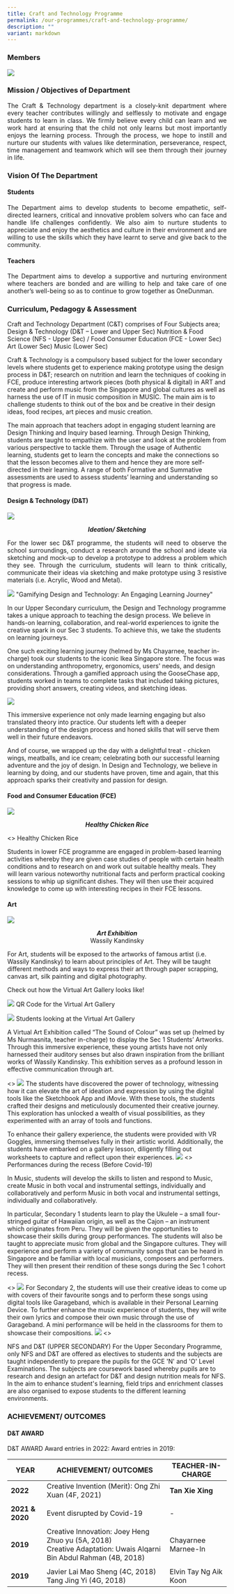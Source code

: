 ```yaml
---
title: Craft and Technology Programme
permalink: /our-programmes/craft-and-technology-programme/
description: ""
variant: markdown
---
```

### Members
![](/images/Department%20Photos/Craft%20&amp;%20Tech/insert_Pic1__1_.jpeg)
### Mission / Objectives of Department
  <p style="text-align: justify;">The Craft &amp; Technology department is a closely-knit department where every teacher contributes willingly and selflessly to motivate and engage students to learn in class. We firmly believe every child can learn and we work hard at ensuring that the child not only learns but most importantly enjoys the learning process. Through the process, we hope to instill and nurture our students with values like determination, perseverance, respect, time management and teamwork which will see them through their journey in life.</p>

### Vision Of The Department

#### Students
<p style="text-align: justify;">The Department aims to develop students to become empathetic, self-directed learners, critical and innovative problem solvers who can face and handle life challenges confidently. We also aim to nurture students to appreciate and enjoy the aesthetics and culture in their environment and are willing to use the skills which they have learnt to serve and give back to the community. 
</p>

#### Teachers
<p style="text-align: justify;">The Department aims to develop a supportive and nurturing environment where teachers are bonded and are willing to help and take care of one another’s well-being so as to continue to grow together as OneDunman.
</p>

### Curriculum, Pedagogy &amp; Assessment

Craft and Technology Department (C&amp;T) comprises of Four Subjects area; 
Design &amp; Technology (D&amp;T – Lower and Upper Sec) 
Nutrition &amp; Food Science (NFS - Upper Sec) / Food Consumer Education (FCE - Lower Sec)
Art (Lower Sec) 
Music (Lower Sec)

Craft &amp; Technology is a compulsory based subject for the lower secondary levels where students get to experience making prototype using the design process in D&amp;T; research on nutrition and learn the techniques of cooking in FCE, produce interesting artwork pieces (both physical &amp; digital) in ART and create and perform music from the Singapore and global cultures as well as harness the use of IT in music composition in MUSIC. The main aim is to challenge students to think out of the box and be creative in their design ideas, food recipes, art pieces and music creation. 

The main approach that teachers adopt in engaging student learning are Design Thinking and Inquiry based learning. Through Design Thinking, students are taught to empathize with the user and look at the problem from various perspective to tackle them. Through the usage of Authentic learning, students get to learn the concepts and make the connections so that the lesson becomes alive to them and hence they are more self-directed in their learning. A range of both Formative and Summative assessments are used to assess students’ learning and understanding so that progress is made. 
<p></p>

#### Design &amp; Technology (D&amp;T)
![](/images/Department%20Photos/Craft%20&amp;%20Tech/Insert_Pic2__1_.jpeg)
<p style="text-align: center;"><b><i>Ideation/ Sketching</i></b></p>

<p style="text-align: justify;">For the lower sec D&amp;T programme, the students will need to observe the school surroundings, conduct a research around the school and ideate via sketching and mock-up to develop a prototype to address a problem which they see. Through the curriculum, students will learn to think critically, communicate their ideas via sketching and make prototype using 3 resistive materials (i.e. Acrylic, Wood and Metal). 
 
![](/images/Department%20Photos/Craft%20&amp;%20Tech/insert_Pic3__1_.jpeg)
"Gamifying Design and Technology: An Engaging Learning Journey"

In our Upper Secondary curriculum, the Design and Technology programme takes a unique approach to teaching the design process. We believe in hands-on learning, collaboration, and real-world experiences to ignite the creative spark in our Sec 3 students. To achieve this, we take the students on learning journeys.

One such exciting learning journey (helmed by Ms Chayarnee, teacher in-charge) took our students to the iconic Ikea Singapore store. The focus was on understanding anthropometry, ergonomics, users' needs, and design considerations. Through a gamified approach using the GooseChase app, students worked in teams to complete tasks that included taking pictures, providing short answers, creating videos, and sketching ideas.
	
![](/images/Department%20Photos/Craft%20&amp;%20Tech/insert_Pic4__1_.jpeg)

This immersive experience not only made learning engaging but also translated theory into practice. Our students left with a deeper understanding of the design process and honed skills that will serve them well in their future endeavors.

And of course, we wrapped up the day with a delightful treat - chicken wings, meatballs, and ice cream; celebrating both our successful learning adventure and the joy of design. In Design and Technology, we believe in learning by doing, and our students have proven, time and again, that this approach sparks their creativity and passion for design.

#### Food and Consumer Education (FCE)
![](/images/Department%20Photos/Craft%20&amp;%20Tech/Insert%20pic_file3.jpeg)
</p><p style="text-align: center;"><b><i>Healthy Chicken Rice</i></b></p>

<p style="text-align: justify;">&lt;&gt;
Healthy Chicken Rice

Students in lower FCE programme are engaged in problem-based learning activities whereby they are given case studies of people with certain health conditions and to research on and work out suitable healthy meals. They will learn various noteworthy nutritional facts and perform practical cooking 
sessions to whip up significant dishes. They will then use their acquired knowledge to come up with interesting recipes in their FCE lessons. </p>

#### Art
 ![](/images/Department%20Photos/Craft%20&amp;%20Tech/insert_Pic6__1_.JPG)
<p style="text-align: center;"><b><i>Art Exhibition</i></b><br>Wassily Kandinsky</p>

For Art, students will be exposed to the artworks of famous artist (i.e. Wassily Kandinsky) to learn about principles of Art. They will be taught different methods and ways to express their art through paper scrapping, canvas art, silk painting and digital photography.


Check out how the Virtual Art Gallery looks like!

![](/images/Department%20Photos/Craft%20&amp;%20Tech/insert_QRcode__1_.png)
QR Code for the Virtual Art Gallery

![](/images/Department%20Photos/Craft%20&amp;%20Tech/insert_Pic7__1_.jpeg)
Students looking at the Virtual Art Gallery

A Virtual Art Exhibition called “The Sound of Colour” was set up (helmed by Ms Nurmasnita, teacher in-charge) to display the Sec 1 Students’ Artworks. Through this immersive experience, these young artists have not only harnessed their auditory senses but also drawn inspiration from the brilliant works of Wassily Kandinsky. This exhibition serves as a profound lesson in effective communication through art.

&lt;&gt;
![](/images/Department%20Photos/Craft%20&amp;%20Tech/insert_Pic8__1_.jpeg)
The students have discovered the power of technology, witnessing how it can elevate the art of ideation and expression by using the digital tools like the Sketchbook App and iMovie. With these tools, the students crafted their designs and meticulously documented their creative journey. This exploration has unlocked a wealth of visual possibilities, as they experimented with an array of tools and functions.

To enhance their gallery experience, the students were provided with VR Goggles, immersing themselves fully in their artistic world. Additionally, the students have embarked on a gallery lesson, diligently filling out worksheets to capture and reflect upon their experiences.
![](/images/Department%20Photos/Craft%20&amp;%20Tech/Insert%20pic_file6.png)
&lt;&gt;
Performances during the recess (Before Covid-19)

In Music, students will develop the skills to listen and respond to Music, create Music in both vocal and instrumental settings, individually and collaboratively and perform Music in both vocal and instrumental settings, individually and collaboratively.

In particular, Secondary 1 students learn to play the Ukulele – a small four-stringed guitar of Hawaiian origin, as well as the Cajon – an instrument which originates from Peru. They will be given the opportunities to showcase their skills during group performances. The students will also be taught to appreciate music from global and the Singapore cultures. They will experience and perform a variety of community songs that can be heard in Singapore and be familiar with local musicians, composers and performers. They will then present their rendition of these songs during the Sec 1 cohort recess. 

&lt;&gt;
![](/images/Department%20Photos/Craft%20&amp;%20Tech/insert_Pic10a__1_.png)
For Secondary 2, the students will use their creative ideas to come up with covers of their favourite songs and to perform these songs using digital tools like Garageband, which is available in their Personal Learning Device. To further enhance the music experience of students, they will write their own lyrics and compose their own music through the use of Garageband. A mini performance will be held in the classrooms for them to showcase their compositions.
![](/images/Department%20Photos/Craft%20&amp;%20Tech/insert_Pic10b__1_.png)
&lt;&gt;

NFS and D&amp;T (UPPER SECONDARY)
For the Upper Secondary Programme, only NFS and D&amp;T are offered as electives to students and the subjects are taught independently to prepare the pupils for the GCE 'N' and 'O' Level Examinations. The subjects are coursework based whereby pupils are to research and design an artefact for D&amp;T and design nutrition meals for NFS. In the aim to enhance student's learning, field trips and enrichment classes are also organised to expose students to the different learning environments.

### ACHIEVEMENT/ OUTCOMES

#### D&amp;T AWARD
D&amp;T AWARD
Award entries in 2022:
Award entries in 2019:



| YEAR | ACHIEVEMENT/ OUTCOMES | TEACHER-IN-CHARGE |
| -------- | -------- | -------- |
| **2022**   |Creative Invention (Merit): Ong Zhi Xuan (4F, 2021)    | **Tan Xie Xing**   |
|  |  |   |
|**2021 &amp; 2020**   |Event disrupted by Covid-19  | -
|   |  |   |
|**2019**  |Creative Innovation: Joey Heng Zhuo yu (5A, 2018) <br> Creative Adaptation: Uwais Alqarni Bin Abdul Rahman (4B, 2018) |  Chayarnee Marnee-In  
|   |  |   |
|**2019**  |Javier Lai Mao Sheng (4C, 2018) <br>Tang Jing Yi (4G, 2018)  | Elvin Tay&nbsp;Ng Aik Koon
